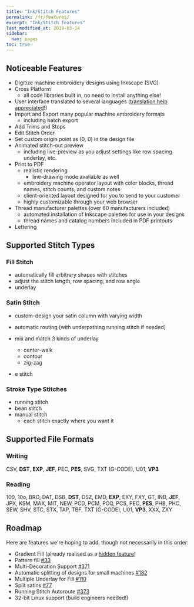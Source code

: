 ```yaml
---
title: "Ink/Stitch Features"
permalink: /fr/features/
excerpt: "Ink/Stitch features"
last_modified_at: 2019-03-14
sidebar:
  nav: pages
toc: true
---
```

## Noticeable Features
* Digitize machine embroidery designs using Inkscape (SVG)
* Cross Platform
  * all code libraries built in, no need to install anything else!
* User interface translated to several languages ([translation help appreciated](https://crowdin.com/project/inkstitch)!)
* Import and Export many popular machine embroidery formats
  * including batch export 
* Add Trims and Stops
* Edit Stitch Order
* Set custom origin point as (0, 0) in the design file
* Animated stitch-out preview
  * including live-preview as you adjust settings like row spacing underlay, etc.
* Print to PDF
  * realistic rendering
    * line-drawing mode available as well
  * embroidery machine operator layout with color blocks, thread names, stitch counts, and custom notes
  * client-oriented layout designed for you to send to your customer
  * highly customizable through your web browser
* Thread manufacturer palettes (over 60 manufacturers included)
  * automated installation of Inkscape palettes for use in your designs
  * thread names and catalog numbers included in PDF printouts
* Lettering

## Supported Stitch Types

### Fill Stitch
* automatically fill arbitrary shapes with stitches
* adjust the stitch length, row spacing, and row angle
* underlay

### Satin Stitch
* custom-design your satin column with varying width
* automatic routing (with underpathing running stitch if needed)
* mix and match 3 kinds of underlay
  * center-walk
  * contour
  * zig-zag

* e stitch

### Stroke Type Stitches
* running stitch
* bean stitch
* manual stitch
  * each stitch exactly where you want it

## Supported File Formats

### Writing
CSV, **DST**, **EXP**, **JEF**, PEC, **PES**, SVG, TXT (G-CODE), U01, **VP3**

### Reading
100, 10o, BRO, DAT, DSB, **DST**, DSZ, EMD, **EXP**, EXY, FXY, GT, INB, **JEF**, JPX, KSM, MAX, MIT, NEW, PCD, PCM, PCQ, PCS, PEC, **PES**, PHB, PHC, SEW, SHV, STC, STX, TAP, TBF, TXT (G-CODE), U01, **VP3**, XXX, ZXY

## Roadmap

Here are features we're hoping to add, though not necessarily in this order:

* Gradient Fill (already realised as a [hidden feature](https://github.com/inkstitch/inkstitch/pull/108#issuecomment-369444197))
* Pattern fill [#33](https://github.com/inkstitch/inkstitch/issues/33)
* Multi-Decoration Support [#371](https://github.com/inkstitch/inkstitch/issues/371)
* Automatic splitting of designs for small machines [#182](https://github.com/inkstitch/inkstitch/issues/182)
* Multiple Underlay for Fill [#110](https://github.com/inkstitch/inkstitch/issues/110)
* Split satins [#77](https://github.com/inkstitch/inkstitch/issues/77)
* Running Stitch Autoroute [#373](https://github.com/inkstitch/inkstitch/issues/373)
* 32-bit Linux support (build engineers needed!)

